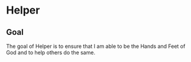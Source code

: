 # Helper

## Goal

The goal of Helper is to ensure that I am able to be the Hands and Feet of God
and to help others do the same.
